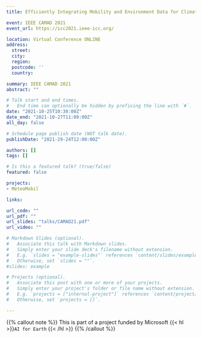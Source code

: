 ```yaml
---
title: Efficiently Integrating Mobility and Environment Data for Climate Change Analytics 

event: IEEE CAMAD 2021
event_url: https://icc2021.ieee-icc.org/

location: Virtual Conference ONLINE
address:
  street: 
  city: 
  region: 
  postcode: ''
  country: 

summary: IEEE CAMAD 2021
abstract: ""

# Talk start and end times.
#   End time can optionally be hidden by prefixing the line with `#`.
date: "2021-10-25T10:30:00Z"
date_end: "2021-10-27T11:00:00Z"
all_day: false

# Schedule page publish date (NOT talk date).
publishDate: "2021-29-24T12:00:00Z"

authors: []
tags: []

# Is this a featured talk? (true/false)
featured: false

projects:
- MeteoMobil

links:

url_code: ""
url_pdf: ""
url_slides: "talks/CAMAD21.pdf"
url_video: ""

# Markdown Slides (optional).
#   Associate this talk with Markdown slides.
#   Simply enter your slide deck's filename without extension.
#   E.g. `slides = "example-slides"` references `content/slides/example-slides.md`.
#   Otherwise, set `slides = ""`.
#slides: example

# Projects (optional).
#   Associate this post with one or more of your projects.
#   Simply enter your project's folder or file name without extension.
#   E.g. `projects = ["internal-project"]` references `content/project/deep-learning/index.md`.
#   Otherwise, set `projects = []`.

---
```


{{% callout note %}}
This is part of a project funded by Microsoft {{< hl >}}`AI for Earth` {{< /hl >}}
{{% /callout %}}




